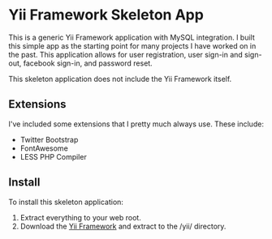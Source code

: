 Yii Framework Skeleton App
======================

This is a generic Yii Framework application with MySQL integration. I built this simple app as the starting point for
many projects I have worked on in the past. This application allows for user registration, user sign-in and sign-out,
facebook sign-in, and password reset.

This skeleton application does not include the Yii Framework itself.

## Extensions

I've included some extensions that I pretty much always use. These include:
* Twitter Bootstrap
* FontAwesome
* LESS PHP Compiler

## Install

To install this skeleton application:
1. Extract everything to your web root.
2. Download the [Yii Framework](https://github.com/yiisoft/yii/tree/master/framework/) and extract to the /yii/ directory.
